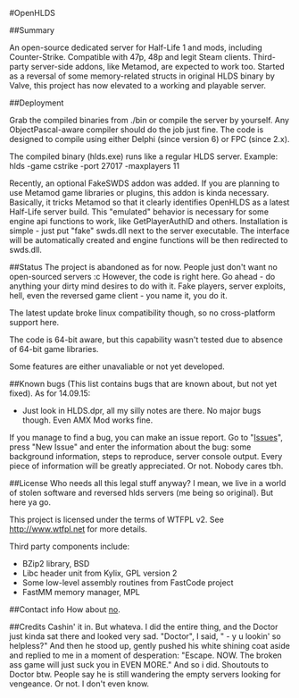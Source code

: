 #OpenHLDS

##Summary

An open-source dedicated server for Half-Life 1 and mods, including Counter-Strike.
Compatible with 47p, 48p and legit Steam clients. Third-party server-side addons, like Metamod, are expected to work too.
Started as a reversal of some memory-related structs in original HLDS binary by Valve, this project has now elevated to a working and playable server.


##Deployment

Grab the compiled binaries from ./bin or compile the server by yourself.
Any ObjectPascal-aware compiler should do the job just fine. The code is designed to compile using either Delphi (since version 6) or FPC (since 2.x).

The compiled binary (hlds.exe) runs like a regular HLDS server.
Example: hlds -game cstrike -port 27017 -maxplayers 11

Recently, an optional FakeSWDS addon was added. If you are planning to use Metamod game libraries or plugins, this addon is kinda necessary. Basically, it tricks Metamod so that it clearly identifies OpenHLDS as a latest Half-Life server build. This "emulated" behavior is necessary for some engine api functions to work, like GetPlayerAuthID and others.
Installation is simple - just put "fake" swds.dll next to the server executable. The interface will be automatically created and engine functions will be then redirected to swds.dll.


##Status
The project is abandoned as for now. People just don't want no open-sourced servers :c
However, the code is right here. Go ahead - do anything your dirty mind desires to do with it. Fake players, server exploits, hell, even the reversed game client - you name it, you do it.

The latest update broke linux compatibility though, so no cross-platform support here.

The code is 64-bit aware, but this capability wasn't tested due to absence of 64-bit game libraries.

Some features are either unavaliable or not yet developed.


##Known bugs
(This list contains bugs that are known about, but not yet fixed).
As for 14.09.15:
- Just look in HLDS.dpr, all my silly notes are there. No major bugs though. Even AMX Mod works fine.


If you manage to find a bug, you can make an issue report. Go to "[Issues](https://github.com/unnamed10/openhlds/issues/new)", press "New Issue" and enter the information about the bug: some background information, steps to reproduce, server console output. Every piece of information will be greatly appreciated. Or not. Nobody cares tbh.


##License
Who needs all this legal stuff anyway? I mean, we live in a world of stolen software and reversed hlds servers (me being so original). But here ya go.

This project is licensed under the terms of WTFPL v2. See http://www.wtfpl.net for more details.

Third party components include:
 - BZip2 library, BSD
 - Libc header unit from Kylix, GPL version 2
 - Some low-level assembly routines from FastCode project
 - FastMM memory manager, MPL


##Contact info
How about [no](http://www.youtube.com/watch?v=eSCcIv_dLlg).

 
##Credits
Cashin' it in.
But whateva.
I did the entire thing, and the Doctor just kinda sat there and looked very sad. "Doctor", I said, " - y u lookin' so helpless?" And then he stood up, gently pushed his white shining coat aside and replied to me in a moment of desperation: "Escape. NOW. The broken ass game will just suck you in EVEN MORE."
And so i did. Shoutouts to Doctor btw. People say he is still wandering the empty servers looking for vengeance. Or not. I don't even know.